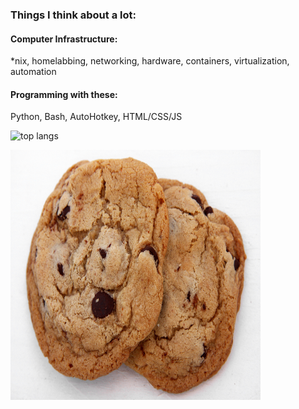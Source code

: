 ### Things I think about a lot:

#### Computer Infrastructure:
*nix, homelabbing, networking, hardware, containers, virtualization, automation

#### Programming with these:
Python, Bash, AutoHotkey, HTML/CSS/JS

![top langs](https://github-readme-stats.vercel.app/api/top-langs/?username=jaygriffinjay&layout=compact)

<img src="2ChocolateChipCookies.jpg" alt="Cookies" usemap="#cookie" width="400" height="400">
<map name="cookie">
  <area shape="rect" coords="34,44,270,350" alt="Computer" href="computer.htm">
  <area shape="rect" coords="290,172,333,250" alt="Phone" href="phone.htm">
  <area shape="circle" coords="337,300,44" alt="Cup of coffee" href="coffee.htm">
</map>
